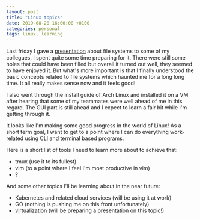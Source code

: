 ```yaml
---
layout: post
title: "Linux topics"
date: 2019-08-20 16:00:00 +0100
categories: personal
tags: linux, learning
---
```


Last friday I gave a [presentation][fs-prez] about file systems to some of my collegues.
I spent quite some time preparing for it. There were still some holes that
could have been filled but overall it turned out well, they seemed to have enjoyed it.
But what's more important is that I finally understood the basic concepts related
to file systems which haunted me for a long long time. It all really makes sense now
and it feels good!

I also went through the install guide of Arch Linux and installed it on a VM after hearing
that some of my teammates were well ahead of me in this regard.
The GUI part is still ahead and I expect to learn a fair bit while I'm getting through it.

It looks like I'm making some good progress in the world of Linux!
As a short term goal, I want to get to a point where I can do everything work-related
using CLI and terminal based programs.

Here is a short list of tools I need to learn more about to achieve that:
- tmux (use it to its fullest)
- vim (to a point where I feel I'm most productive in vim)
- ?

And some other topics I'll be learning about in the near future:
- Kubernetes and related cloud services (will be using it at work)
- GO (nothing is pushing me on this front unfortunately)
- virtualization (will be preparing a presentation on this topic!)

[fs-prez]: http://whage.github.io/file-systems-presentation
